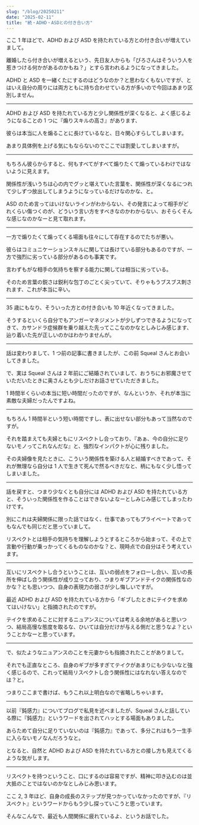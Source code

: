 ```yaml
---
slug: "/blog/20250211"
date: "2025-02-11"
title: "続・ADHD・ASDとの付き合い方"
---
```


ここ 1 年ほどで、ADHD および ASD を持たれている方との付き合いが増えていまして。

離婚したら付き合いが増えるという、先日友人からも「ぴろさんはそういう人を惹きつける何かがあるのかもね？」とすら言われるようになってきました。

ADHD と ASD を一緒くたにするのはどうなのか？と思わなくもないですが、とはいえ自分の周りには両方ともに持ち合わせている方が多いので今回はあまり区別しません。

---

ADHD および ASD を持たれている方と少し関係性が深くなると、よく感じるようになることの 1 つに『煽りスキルの高さ』があります、

彼らは本当に人を煽ることに長けているなと、日々関心すらしてしまいます。

あまり具体例を上げる気にもならないのでここでは割愛してしまいますが。

---

もちろん彼らからすると、何もすべてがすべて煽りたくて煽っているわけではないように見えます。

関係性が浅いうちは心の内でグッと堪えていた言葉を、関係性が深くなるにつれて少しずつ放出してしまうようになっているだけなのかな、と。

ASD のため言ってはいけないラインがわからない、その発言によって相手がどれくらい傷つくのが、どういう言い方をすべきなのかわからない、おそらくそんな感じなのかなーと見て取れます。

---

一方で煽りたくて煽ってくる場面も往々にして存在するのでたちが悪い。

彼らはコミュニケーションスキルに関しては長けている部分もあるのですが、一方で強烈に劣っている部分があるのも事実です。

言わずもがな相手の気持ちを察する能力に関しては相当に劣っている。

そのため言葉の鋭さは鋭利な包丁のごとく尖っていて、そりゃもうブスブス刺されます、これが本当に辛い。

---

35 歳にもなり、そういった方との付き合いも 10 年近くなってきました。

そうするといくら自分でもアンガーマネジメントが少しずつできるようになってきて、カサンドラ症候群を乗り越えた先ってここなのかなとしみじみ感じます、辿り着いた先が正しいのかはわかりませんが。

---

話は変わりまして、1 つ前の記事に書きましたが、この前 Squeal さんとお会いしてきました。

で、実は Squeal さんは 2 年前にご結婚されていまして、おうちにお邪魔させていただいたときに奥さんとも少しだけお話させていただきました。

1 時間半くらいの本当に短い時間だったのですが、なんというか、それが本当に素敵な夫婦だったんですよね。

---

もちろん 1 時間半という短い時間ですし、表に出せない部分もあって当然なのですが。

それを踏まえても夫婦ともにリスペクトし合っており、『あぁ、今の自分に足りないモノってこれなんだな』と、強烈なインパクトが心に残りました。

その夫婦像を見たときに、こういう関係性を築ける人と結婚すべきであって、それが無理なら自分は 1 人で生きて死んで然るべきだなと、柄にもなく少し悟ってしまいました。

---

話を戻すと、つまり少なくとも自分には ADHD および ASD を持たれている方と、そういった関係性を作ることはできないよなーとしみじみ感じてしまったわけです。

別にこれは夫婦関係に限った話ではなく、仕事であってもプライベートであってもなんでも同じだと思っていまして。

リスペクトとは相手の気持ちを理解しようとするところから始まって、その上で言動や行動が乗っかってくるものなのかな？と、現時点での自分はそう考えています。

---

互いにリスペクトし合うということは、互いの弱点をフォローし合い、互いの長所を伸ばし合う関係性が成り立っており、つまりギブアンドテイクの関係性なのかな？とも思いつつ、自身の表現力の弱さが少し悔しいですが。

最近 ADHD および ASD を持たれている方から「ギブしたときにテイクを求めてはいけない」と指摘されたのですが。

テイクを求めることに対するニュアンスについては考える余地があると思いつつ、結局高慢な態度を取るな、ひいては自分だけが与える側だと思うなよ？ということかなーと思っています。

---

で、似たようなニュアンスのことを元妻からも指摘されたことがありまして。

それでも正直なところ、自身のギブが多すぎてテイクがあまりにも少ないなと強く感じるので、これって結局リスペクトし合う関係性にはなれない答えなのでは？と。

つまりここまで書けば、もうこれ以上明白なので省略しちゃいます。

---

以前『鈍感力』についてブログで私見を述べましたが、Squeal さんと話している際に『鈍感力』というワードを出されてハッとする場面もありました。

あらためて自分に足りていないのは『鈍感力』であって、多分これはもう一生手に入らないモノなんだろうなと。

となると、自然と ADHD および ASD を持たれている方との接し方も見えてくるような気がします。

---

リスペクトを持つということ、口にするのは容易ですが、精神に叩き込むのは並大抵のことではないのかなとしみじみ思います。

ここ 2, 3 年ほど、自身の成長のステップが見つかっていなかったのですが、『リスペクト』というワードからもう少し探っていこうと思っています。

そんなこんなで、最近も人間関係に疲れているよ、というお話でした。
